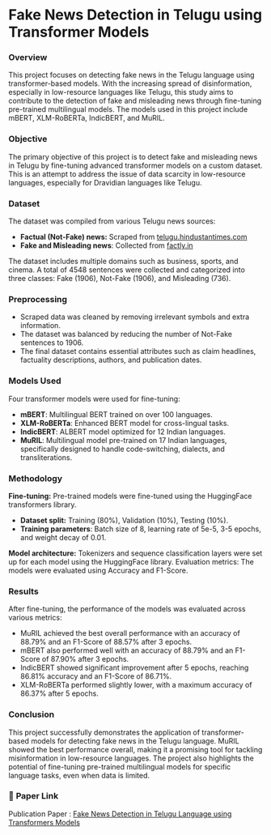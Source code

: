 # **Fake News Detection in Telugu using Transformer Models**
### **Overview**
This project focuses on detecting fake news in the Telugu language using transformer-based models. With the increasing spread of disinformation, especially in low-resource languages like Telugu, this study aims to contribute to the detection of fake and misleading news through fine-tuning pre-trained multilingual models. The models used in this project include mBERT, XLM-RoBERTa, IndicBERT, and MuRIL.

### **Objective**
The primary objective of this project is to detect fake and misleading news in Telugu by fine-tuning advanced transformer models on a custom dataset. This is an attempt to address the issue of data scarcity in low-resource languages, especially for Dravidian languages like Telugu.

### **Dataset**
The dataset was compiled from various Telugu news sources:

* **Factual (Not-Fake) news:** Scraped from [telugu.hindustantimes.com](https://telugu.hindustantimes.com/)
* **Fake and Misleading news**: Collected from [factly.in](https://factly.in/)
  
The dataset includes multiple domains such as business, sports, and cinema.
A total of 4548 sentences were collected and categorized into three classes: Fake (1906), Not-Fake (1906), and Misleading (736).
### **Preprocessing**
* Scraped data was cleaned by removing irrelevant symbols and extra information.
* The dataset was balanced by reducing the number of Not-Fake sentences to 1906.
* The final dataset contains essential attributes such as claim headlines, factuality descriptions, authors, and publication dates.
### **Models Used**
Four transformer models were used for fine-tuning:

* **mBERT**: Multilingual BERT trained on over 100 languages.
* **XLM-RoBERTa**: Enhanced BERT model for cross-lingual tasks.
* **IndicBERT**: ALBERT model optimized for 12 Indian languages.
* **MuRIL**: Multilingual model pre-trained on 17 Indian languages, specifically designed to handle code-switching, dialects, and transliterations.
### **Methodology**
**Fine-tuning:** Pre-trained models were fine-tuned using the HuggingFace transformers library.
* **Dataset split:** Training (80%), Validation (10%), Testing (10%).
* **Training parameters**: Batch size of 8, learning rate of 5e-5, 3-5 epochs, and weight decay of 0.01.
  
**Model architecture:** Tokenizers and sequence classification layers were set up for each model using the HuggingFace library.
Evaluation metrics: The models were evaluated using Accuracy and F1-Score.
### **Results**
After fine-tuning, the performance of the models was evaluated across various metrics:

* MuRIL achieved the best overall performance with an accuracy of 88.79% and an F1-Score of 88.57% after 3 epochs.
* mBERT also performed well with an accuracy of 88.79% and an F1-Score of 87.90% after 3 epochs.
* IndicBERT showed significant improvement after 5 epochs, reaching 86.81% accuracy and an F1-Score of 86.71%.
* XLM-RoBERTa performed slightly lower, with a maximum accuracy of 86.37% after 5 epochs.

### **Conclusion**
This project successfully demonstrates the application of transformer-based models for detecting fake news in the Telugu language. MuRIL showed the best performance overall, making it a promising tool for tackling misinformation in low-resource languages. The project also highlights the potential of fine-tuning pre-trained multilingual models for specific language tasks, even when data is limited.

### 🔗 **Paper Link**
Publication Paper : [Fake News Detection in Telugu Language using Transformers Models](https://ieeexplore.ieee.org/abstract/document/10580521)
